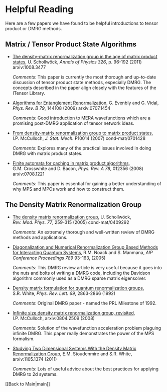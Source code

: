 # Helpful Reading #
Here are a few papers we have found to be helpful introductions to tensor product or DMRG methods.

## Matrix / Tensor Product State Algorithms ##

* [The density-matrix renormalization group in the age of matrix product states](http://dx.doi.org/10.1016/j.aop.2010.09.012), U.&nbsp;Schollw&ouml;ck, <i>Annals of Physics</i> *326*, p. 96-192 (2011) arxiv:1008.3477

  *Comments*: This paper is currently the most thorough and up-to-date discussion of tensor product state methods, especially DMRG. The concepts described in the paper align closely with the features of the ITensor Library.

* [Algorithms for Entanglement Renormalization](http://prb.aps.org/abstract/PRB/v79/i14/e144108),
  G.&nbsp;Evenbly and G.&nbsp;Vidal, <i>Phys.&nbsp;Rev.&nbsp;B</i> *79*, 144108 (2009) arxiv:0707.1454

  *Comments*: Good introduction to MERA wavefunctions which are a promising post-DMRG application of tensor network ideas.

* [From density-matrix renormalization group to matrix product states](http://iopscience.iop.org/1742-5468/2007/10/P10014/), I.P.&nbsp;McCulloch,  <i>J. Stat. Mech.</i> P10014 (2007) cond-mat/0701428

  *Comments*: Explores many of the practical issues involved in doing DMRG with matrix product states.

* [Finite automata for caching in matrix product algorithms](http://link.aps.org/doi/10.1103/PhysRevA.78.012356), 
  G.M.&nbsp;Crosswhite and D.&nbsp;Bacon, <i>Phys.&nbsp;Rev.&nbsp;A</i> *78*, 012356 
  (2008) arxiv:0708.1221

  *Comments*: This paper is essential for gaining a better understanding of why MPS and MPOs work and how to construct them.

## The Density Matrix Renormalization Group ##

* [The density matrix renormalization group](http://link.aps.org/doi/10.1103/RevModPhys.77.259), U.&nbsp;Schollw&ouml;ck,
  <i>Rev.&nbsp;Mod.&nbsp;Phys.</i> *77*, 259-315 (2005) cond-mat/0409292

  *Comments*: An extremely thorough and well-written review of DMRG methods and applications.

* [Diagonalization and Numerical Renormalization Group Based Methods for Interacting Quantum Systems](http://link.aip.org/link/\?APC/789/93/1),
  R.M.&nbsp;Noack and S.&nbsp;Manmana, <i>AIP Conference Proceedings</i> *789* 93-163, (2005)

  *Comments*: This DMRG review article is very useful because it goes into the nuts and bolts of writing a DMRG code, including
  the Davidson algorithm commonly used as a DMRG sparse matrix eigensolver.

* [Density matrix formulation for quantum renormalization groups](http://link.aps.org/doi/10.1103/PhysRevLett.69.2863),
  S.R.&nbsp;White, <i>Phys.&nbsp;Rev.&nbsp;Lett.</i> *69*, 2863-2866 (1992) 

  *Comments*: Original DMRG paper - named the PRL Milestone of 1992.

* [Infinite size density matrix renormalization group, revisited](http://arxiv.org/abs/0804.2509), I.P.&nbsp;McCulloch,
  arxiv:0804.2509 (2008)

  *Comments*: Solution of the wavefunction acceleration problem plaguing infinite DMRG. This paper really demonstrates
  the power of the MPS formalism.

* [Studying Two Dimensional Systems With the Density Matrix Renormalization Group](http://www.annualreviews.org/doi/abs/10.1146/annurev-conmatphys-020911-125018), E.M.&nbsp;Stoudenmire and S.R.&nbsp;White,
  arxiv:1105.1374 (2011)

  *Comments*: Lots of useful advice about the best practices for applying DMRG to 2d systems.

[[Back to Main|main]]
